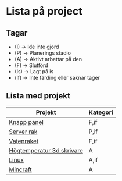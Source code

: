 # Lista på project

## Tagar

- (I) -> Ide inte gjord
- (P) -> Planerings stadio
- (A) -> Aktivt arbettar på den
- (F) -> Slutförd
- (Is) -> Lagt på is
- (if) -> Inte färding eller saknar tager

## Lista med projekt


| Projekt                                                                            | Kategori |
| ------------------------------------------------------------------------------------ | :--------- |
| [Knapp panel](https://caspian.rosengren.nu/Projekt/KnappPanel.html)                | F,if     |
| [Server rak](https://caspian.rosengren.nu/Projekt/ServerRak.html)                  | P,if     |
| [Vatenraket](https://caspian.rosengren.nu/Projekt/Vatenraket.html)                 | F,if     |
| [Högtemperatur 3d skrivare](https://caspian.rosengren.nu/Projekt/3dSkrivare.html) | A        |
| [Linux](https://caspian.rosengren.nu/Projekt/Linux.html)                           | A,if     |
| [Mincraft](https://caspian.rosengren.nu/Mincraft.html)                             | A        |
